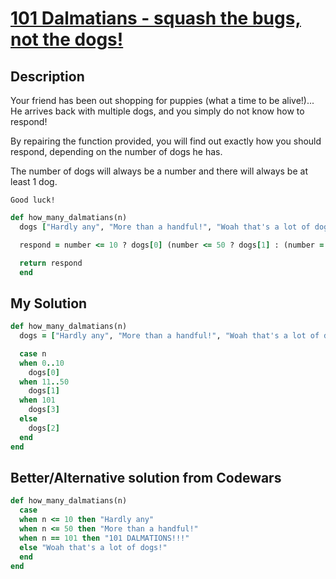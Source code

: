 # [101 Dalmatians - squash the bugs, not the dogs!](https://www.codewars.com/kata/56f6919a6b88de18ff000b36)

## Description
Your friend has been out shopping for puppies (what a time to be alive!)... He arrives back with multiple dogs, and you 
simply do not know how to respond!

By repairing the function provided, you will find out exactly how you should respond, depending on the number of dogs he
has.

The number of dogs will always be a number and there will always be at least 1 dog.

```
Good luck!
```

```ruby
def how_many_dalmatians(n)
  dogs ["Hardly any", "More than a handful!", "Woah that's a lot of dogs!", "101 DALMATIONS!!!"];

  respond = number <= 10 ? dogs[0] (number <= 50 ? dogs[1] : (number = 101  dogs[3] : dogs[2]

  return respond
  end
```

## My Solution
```ruby
def how_many_dalmatians(n)
  dogs = ["Hardly any", "More than a handful!", "Woah that's a lot of dogs!", "101 DALMATIONS!!!"]

  case n
  when 0..10
    dogs[0]
  when 11..50
    dogs[1]
  when 101
    dogs[3]
  else
    dogs[2]
  end
end
```

## Better/Alternative solution from Codewars
```ruby
def how_many_dalmatians(n)
  case
  when n <= 10 then "Hardly any"
  when n <= 50 then "More than a handful!"
  when n == 101 then "101 DALMATIONS!!!"
  else "Woah that's a lot of dogs!"
  end
end
```
